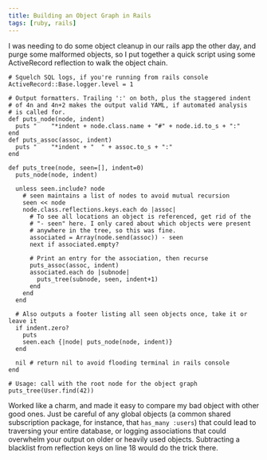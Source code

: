 ```yaml
---
title: Building an Object Graph in Rails
tags: [ruby, rails]
---
```


I was needing to do some object cleanup in our rails app the other day, and purge some malformed objects, so I put together a quick script using some ActiveRecord reflection to walk the object chain.

    # Squelch SQL logs, if you're running from rails console
    ActiveRecord::Base.logger.level = 1

    # Output formatters. Trailing ':' on both, plus the staggered indent
    # of 4n and 4n+2 makes the output valid YAML, if automated analysis
    # is called for.
    def puts_node(node, indent)
      puts "    "*indent + node.class.name + "#" + node.id.to_s + ":"
    end
    def puts_assoc(assoc, indent)
      puts "    "*indent + "  " + assoc.to_s + ":"
    end

    def puts_tree(node, seen=[], indent=0)
      puts_node(node, indent)

      unless seen.include? node
        # seen maintains a list of nodes to avoid mutual recursion
        seen << node
        node.class.reflections.keys.each do |assoc|
          # To see all locations an object is referenced, get rid of the
          # "- seen" here. I only cared about which objects were present
          # anywhere in the tree, so this was fine.
          associated = Array(node.send(assoc)) - seen
          next if associated.empty?

          # Print an entry for the association, then recurse
          puts_assoc(assoc, indent)
          associated.each do |subnode|
            puts_tree(subnode, seen, indent+1)
          end
        end
      end

      # Also outputs a footer listing all seen objects once, take it or leave it
      if indent.zero?
        puts
        seen.each {|node| puts_node(node, indent)}
      end

      nil # return nil to avoid flooding terminal in rails console
    end

    # Usage: call with the root node for the object graph
    puts_tree(User.find(42))

Worked like a charm, and made it easy to compare my bad object with other good ones. Just be careful of any global objects (a common shared subscription package, for instance, that `has_many :users`) that could lead to traversing your entire database, or logging associations that could overwhelm your output on older or heavily used objects. Subtracting a blacklist from reflection keys on line 18 would do the trick there.

